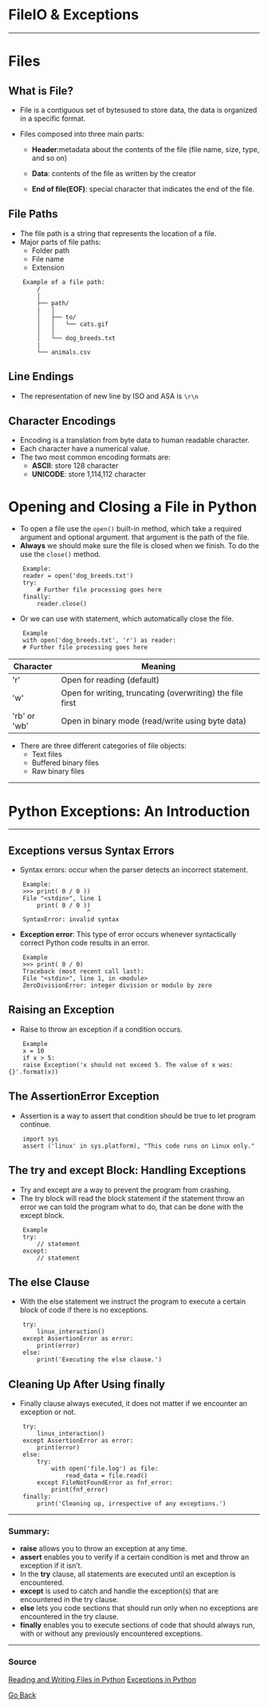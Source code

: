 #  FileIO & Exceptions
---
# Files
## What is **File**?
  - File is a contiguous set of bytesused to store data, the data is organized in a specific format.

  - Files composed into three main parts:
    - **Header**:metadata about the contents of the file (file name, size, type, and so on)

    - **Data**: contents of the file as written by the creator 
    - **End of file(EOF)**: special character that indicates the end of the file.
  
## File Paths 
  - The file path is a string that represents the location of a file.
  - Major parts of file paths:
    - Folder path
    - File name
    - Extension

```
    Example of a file path:
        /
        │
        ├── path/
        |   │
        │   ├── to/
        │   │   └── cats.gif
        │   │
        │   └── dog_breeds.txt
        |
        └── animals.csv
```

## Line Endings
  - The representation of new line by ISO and ASA is `\r\n`

## Character Encodings
  - Encoding is a translation from byte data to human readable character.
  - Each character have a numerical value.
  - The two most common encoding formats are:
    - **ASCII**: store 128 character
    - **UNICODE**: store 1,114,112 character

# Opening and Closing a File in Python

  - To open a file use the `open()` built-in method, which take a required argument and optional argument. that argument is the path of the file.
  - **Always** we should make sure the file is closed when we finish. To do the use the `close()` method.
```
    Example:
    reader = open('dog_breeds.txt')
    try:
        # Further file processing goes here
    finally:
        reader.close()
```

- Or we can use with statement, which automatically close the file.

```
    Example
    with open('dog_breeds.txt', 'r') as reader:
    # Further file processing goes here
```

| Character | Meaning |
| --------- | ------- |
| 'r' | Open for reading (default) |
| 'w' | Open for writing, truncating (overwriting) the file first |
| 'rb' or 'wb' | Open in binary mode (read/write using byte data) |

  - There are three different categories of file objects:
    - Text files
    - Buffered binary files
    - Raw binary files

---

# Python Exceptions: An Introduction

---

## Exceptions versus Syntax Errors

  - Syntax errors: occur when the parser detects an incorrect statement.
```
    Example:
    >>> print( 0 / 0 ))
    File "<stdin>", line 1
        print( 0 / 0 ))
                      ^
    SyntaxError: invalid syntax
```
  - **Exception error**: This type of error occurs whenever syntactically correct Python code results in an error.

```
    Example
    >>> print( 0 / 0)
    Traceback (most recent call last):
    File "<stdin>", line 1, in <module>
    ZeroDivisionError: integer division or modulo by zero
```

## Raising an Exception
  - Raise to throw an exception if a condition occurs.

```
    Example
    x = 10
    if x > 5:
    raise Exception('x should not exceed 5. The value of x was: {}'.format(x))
```

## The AssertionError Exception
  - Assertion is a way to assert that condition should be true to let program continue.

```
    import sys
    assert ('linux' in sys.platform), "This code runs on Linux only."
```

## The try and except Block: Handling Exceptions
  - Try and except are a way to prevent the program from crashing.
  - The try block will read the block statement if the statement throw an error we can told the program what to do, that can be done with the except block.

```
    Example
    try:
        // statement
    except:
        // statement
```

## The else Clause
  - With the else statement we instruct the program to execute a certain block of code if there is no exceptions.

```
    try:
        linux_interaction()
    except AssertionError as error:
        print(error)
    else:
        print('Executing the else clause.')
```

## Cleaning Up After Using finally
  - Finally clause always executed, it does not matter if we encounter an exception or not.

```
    try:
        linux_interaction()
    except AssertionError as error:
        print(error)
    else:
        try:
            with open('file.log') as file:
                read_data = file.read()
        except FileNotFoundError as fnf_error:
            print(fnf_error)
    finally:
        print('Cleaning up, irrespective of any exceptions.')
```
--- 

### Summary:
  - **raise** allows you to throw an exception at any time.
  - **assert** enables you to verify if a certain condition is met and throw an exception if it isn’t.
  - In the **try** clause, all statements are executed until an exception is encountered.
  - **except** is used to catch and handle the exception(s) that are encountered in the try clause.
  - **else** lets you code sections that should run only when no exceptions are encountered in the try clause.
  - **finally** enables you to execute sections of code that should always run, with or without any previously encountered exceptions.

---
### Source
[Reading and Writing Files in Python](https://realpython.com/read-write-files-python/)
[Exceptions in Python](https://realpython.com/python-exceptions/)

[Go Back](./README.md)
